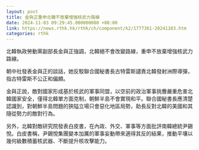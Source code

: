```yaml
---
layout: post
title: 金與正重申北韓不放棄增強核武力路線
date: 2024-11-03 09:29:45.000000000 +08:00
link: https://news.rthk.hk/rthk/ch/component/k2/1777361-20241103.htm
categories: rthk
---
```


北韓執政勞動黨副部長金與正強調，北韓絕不會改變路線，重申不放棄增強核武力路線。

朝中社發表金與正的談話，她反駁聯合國秘書長古特雷斯譴責北韓發射洲際導彈，指古特雷斯不公正和偏頗。

金與正說，敵對國家形成基於核武的軍事同盟，以空前的政治軍事挑釁嚴重危害北韓國家安全，僅得北韓單方面克制，朝鮮半島不會實現和平。聯合國秘書長應清楚認識到，對朝鮮半島問題的狹隘立場只會惡化地區局勢，助長反對北韓的美國和其隨從勢力的敵對行為。

另外，北韓對敵研究院發表白皮書，在內政、外交、軍事等方面批評南韓總統尹錫悅。白皮書稱，尹錫悅集團變本加厲的軍事妄動帶來適得其反的結果，推動平壤以幾何級數積蓄核武器、不斷提升核攻擊能力。
